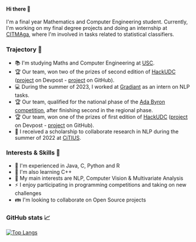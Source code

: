 #### Hi there 👋

I'm a final year Mathematics and Computer Engineering student. Currently, I'm working on my final degree projects and doing an internship at [CITMAga](https://citmaga.gal/es/home), where I'm involved in tasks related to statistical classifiers.
### Trajectory :briefcase:
 - :books: I'm studying Maths and Computer Engineering at [USC](https://www.usc.gal/es/estudios/grados/ingenieria-arquitectura/doble-grado-ingenieria-informatica-matematicas).
 - :trophy: Our team, won two of the prizes of second edition of [HackUDC](https://hackudc.gpul.org/) ([project](https://devpost.com/software/ecoviaggio) on Devpost - [project](https://github.com/antongomez/ecoviaggio) on GitHub).
 - :computer: During the summer of 2023, I worked at [Gradiant](https://github.com/Gradiant) as an intern on NLP tasks.
 - :trophy: Our team, qualified for the national phase of the [Ada Byron competition](https://ada-byron.es/), after finishing second in the regional phase.
 - :trophy: Our team, won one of the prizes of first edition of [HackUDC](https://hackudc.gpul.org/) ([project](https://devpost.com/software/costacompas?ref_content=user-portfolio&ref_feature=in_progress) on Devpost - [project](https://github.com/CastilloDel/costaCompas) on GitHub).
 - :rocket: I received a scholarship to collaborate research in NLP during the summer of 2022 at [CiTIUS](https://citius.gal).

### Interests & Skills :mag_right:

 - :speech_balloon: I'm experienced in Java, C, Python and R
 - :baby: I'm also learning C++
 - :dart: My main interests are NLP, Computer Vision & Multivariate Analysis
 - :zap: I enjoy participating in programming competitions and taking on new challenges
 - :family: I'm looking to collaborate on Open Source projects

### GitHub stats :chart_with_upwards_trend: 

[![Top Langs](https://github-readme-stats.vercel.app/api/top-langs/?username=antongomez&layout=compact&theme=highcontrast&size_weight=0.5&count_weight=0.5&langs_count=7)](https://github.com/anuraghazra/github-readme-stats)
